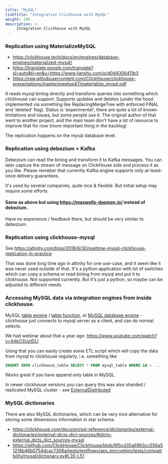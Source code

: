```yaml
---
title: "MySQL"
linkTitle: "Integration Clickhouse with MySQL"
weight: 100
description: >-
     Integration Clickhouse with MySQL
---
```


### Replication using MaterializeMySQL

- https://clickhouse.tech/docs/en/engines/database-engines/materialized-mysql/
- https://translate.google.com/translate?sl=auto&tl=en&u=https://www.jianshu.com/p/d0d4306411b3
- https://raw.githubusercontent.com/ClickHouse/clickhouse-presentations/master/meetup47/materialize_mysql.pdf

It reads mysql binlog directly and transform queries into something which clickhouse can support. Supports updates and deletes (under the hood implemented via something like ReplacingMergeTree with enforced FINAL and 'deleted' flag). Status is 'experimental', there are quite a lot of known limitations and issues, but some people use it. The original author of that went to another project, and the main team don't have a lot of resource to improve that for now (more important thing in the backlog)

The replication happens on the mysql database level.

### Replication using debezium + Kafka

Debezium can read the binlog and transform it to Kafka messages. You can later capture the stream of message on ClickHouse side and process it as you like.
Please remeber that currently Kafka engine supports only at-least-once delivery guarantees.

It's used by several companies, quite nice & flexible. But initial setup may require some efforts.

#### Same as above but using https://maxwells-daemon.io/ instead of debezium.

Have no experience / feedback there, but should be very similar to debezium.

### Replication using clickhouse-mysql

See https://altinity.com/blog/2018/6/30/realtime-mysql-clickhouse-replication-in-practice

That was done long time ago in altinity for one use-case, and it seem like it was never used outside of that.
It's a python application with lot of switches which can copy a schema or read binlog from mysql and put it to clickhouse.
Not supported currently. But it's just a python, so maybe can be adjusted to different needs.

### Accessing MySQL data via integration engines from inside clickhouse.

MySQL [table engine](https://clickhouse.com/docs/en/engines/table-engines/integrations/mysql/) / [table function](https://clickhouse.com/docs/en/sql-reference/table-functions/mysql/), or [MySQL database engine](https://clickhouse.com/docs/en/engines/database-engines/mysql/) - clickhouse just connects to mysql server as a client, and can do normal selects.

We had webinar about that a year ago: https://www.youtube.com/watch?v=44kO3UzIDLI

Using that you can easily create some ETL script which will copy the data from mysql to clickhouse regularly, i.e. something like

```sql
INSERT INTO clickhouse_table SELECT * FROM mysql_table WHERE id > ...
```

Works great if you have append only table in MySQL.

In newer clickhouse versions you can query this was also sharded / replicated MySQL cluster - see [ExternalDistributed](https://clickhouse.com/docs/en/engines/table-engines/integrations/ExternalDistributed/)


### MySQL dictionaries

There are also MySQL dictionaries, which can be very nice alternative for storing some dimensions information in star schema.

- https://clickhouse.com/docs/en/sql-reference/dictionaries/external-dictionaries/external-dicts-dict-sources/#dicts-external_dicts_dict_sources-mysql
- https://github.com/ClickHouse/ClickHouse/blob/9f5cd35a6963cc556a51218b46b0754dcac7306a/tests/testflows/aes_encryption/tests/compatibility/mysql/dictionary.py#L35-L51
